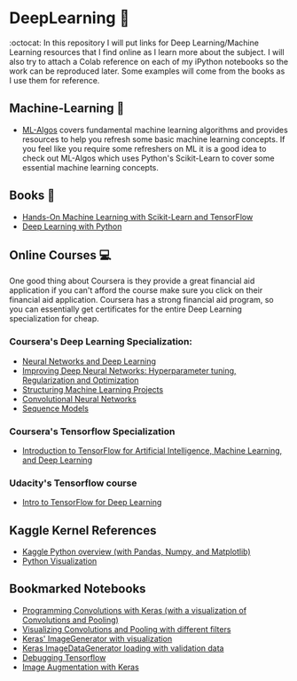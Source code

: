 # DeepLearning 🧠

:octocat: In this repository I will put links for Deep Learning/Machine Learning resources that I find online as I learn more about the subject. I will also try to attach a Colab reference on each of my iPython notebooks so the work can be reproduced later. Some examples will come from the books as I use them for reference.

## Machine-Learning 🤖
* [ML-Algos](https://github.com/hamk3010/DeepLearning/blob/master/ML-Algos) covers fundamental machine learning algorithms and provides resources to help you refresh some basic machine learning concepts. If you feel like you require some refreshers on ML it is a good idea to check out ML-Algos which uses Python's Scikit-Learn to cover some essential machine learning concepts.

## Books :closed_book:
* [Hands-On Machine Learning with Scikit-Learn and TensorFlow](https://www.amazon.com/Hands-Machine-Learning-Scikit-Learn-TensorFlow/dp/1491962291/ref=pd_lpo_sbs_14_t_0?_encoding=UTF8&psc=1&refRID=7H6E517DX2N5P5NT0345)
* [Deep Learning with Python](https://www.amazon.com/Deep-Learning-Python-Francois-Chollet/dp/1617294438)

## Online Courses 💻
   One good thing about Coursera is they provide a great financial aid application if you can't afford the course make sure you click on their financial aid application. Coursera has a strong financial aid program, so you can essentially get certificates for the entire Deep Learning specialization for cheap. 
### Coursera's Deep Learning Specialization:
  * [Neural Networks and Deep Learning](https://www.coursera.org/learn/neural-networks-deep-learning)
  * [Improving Deep Neural Networks: Hyperparameter tuning, Regularization and Optimization](https://www.coursera.org/learn/deep-neural-network)
  * [Structuring Machine Learning Projects](https://www.coursera.org/learn/machine-learning-projects)
  * [Convolutional Neural Networks](https://www.coursera.org/learn/convolutional-neural-networks)
  * [Sequence Models](https://www.coursera.org/learn/nlp-sequence-models)
  
 ### Coursera's Tensorflow Specialization
  * [Introduction to TensorFlow for Artificial Intelligence, Machine Learning, and Deep Learning](https://www.coursera.org/learn/introduction-tensorflow/)
 ### Udacity's Tensorflow course 
 * [Intro to TensorFlow for Deep Learning](https://www.udacity.com/course/intro-to-tensorflow-for-deep-learning--ud187) 
  
## Kaggle Kernel References
   * [Kaggle Python overview (with Pandas, Numpy, and Matplotlib)](https://www.kaggle.com/kanncaa1/data-sciencetutorial-for-beginners)
   * [Python Visualization](https://www.kaggle.com/kanncaa1/feature-selection-and-data-visualization) 
   
## Bookmarked Notebooks
   * [Programming Convolutions with Keras (with a visualization of Convolutions and Pooling)](https://colab.research.google.com/github/lmoroney/dlaicourse/blob/master/Course%201%20-%20Part%206%20-%20Lesson%202%20-%20Notebook.ipynb#scrollTo=zldEXSsF8Noz)
   * [Visualizing Convolutions and Pooling with different filters](https://colab.research.google.com/github/lmoroney/dlaicourse/blob/master/Course%201%20-%20Part%206%20-%20Lesson%203%20-%20Notebook.ipynb)
   * [Keras' ImageGenerator with visualization](https://colab.research.google.com/github/lmoroney/dlaicourse/blob/master/Course%201%20-%20Part%208%20-%20Lesson%202%20-%20Notebook.ipynb)
   * [Keras ImageDataGenerator loading with validation data](https://colab.research.google.com/github/lmoroney/dlaicourse/blob/master/Course%201%20-%20Part%208%20-%20Lesson%203%20-%20Notebook.ipynb)
   * [Debugging Tensorflow](https://github.com/GoogleCloudPlatform/training-data-analyst/blob/master/courses/machine_learning/deepdive/03_tensorflow/debug_demo.ipynb)
   * [Image Augmentation with Keras](https://colab.research.google.com/github/tensorflow/examples/blob/master/courses/udacity_intro_to_tensorflow_for_deep_learning/l05c02_dogs_vs_cats_with_augmentation.ipynb)
   



